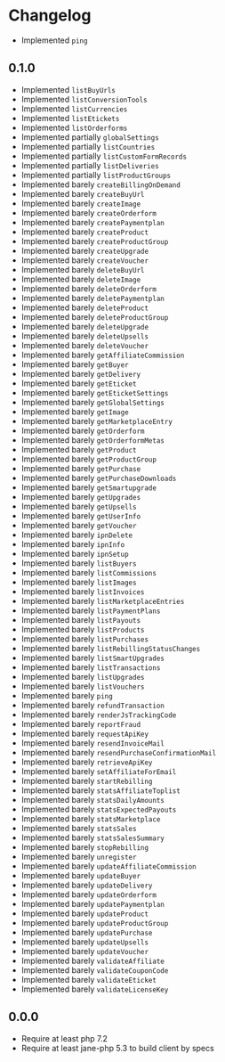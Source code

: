 # Changelog

- Implemented `ping`

## 0.1.0

- Implemented `listBuyUrls`
- Implemented `listConversionTools`
- Implemented `listCurrencies`
- Implemented `listEtickets`
- Implemented `listOrderforms`
- Implemented partially `globalSettings`
- Implemented partially `listCountries`
- Implemented partially `listCustomFormRecords`
- Implemented partially `listDeliveries`
- Implemented partially `listProductGroups`
- Implemented barely `createBillingOnDemand`
- Implemented barely `createBuyUrl`
- Implemented barely `createImage`
- Implemented barely `createOrderform`
- Implemented barely `createPaymentplan`
- Implemented barely `createProduct`
- Implemented barely `createProductGroup`
- Implemented barely `createUpgrade`
- Implemented barely `createVoucher`
- Implemented barely `deleteBuyUrl`
- Implemented barely `deleteImage`
- Implemented barely `deleteOrderform`
- Implemented barely `deletePaymentplan`
- Implemented barely `deleteProduct`
- Implemented barely `deleteProductGroup`
- Implemented barely `deleteUpgrade`
- Implemented barely `deleteUpsells`
- Implemented barely `deleteVoucher`
- Implemented barely `getAffiliateCommission`
- Implemented barely `getBuyer`
- Implemented barely `getDelivery`
- Implemented barely `getEticket`
- Implemented barely `getEticketSettings`
- Implemented barely `getGlobalSettings`
- Implemented barely `getImage`
- Implemented barely `getMarketplaceEntry`
- Implemented barely `getOrderform`
- Implemented barely `getOrderformMetas`
- Implemented barely `getProduct`
- Implemented barely `getProductGroup`
- Implemented barely `getPurchase`
- Implemented barely `getPurchaseDownloads`
- Implemented barely `getSmartupgrade`
- Implemented barely `getUpgrades`
- Implemented barely `getUpsells`
- Implemented barely `getUserInfo`
- Implemented barely `getVoucher`
- Implemented barely `ipnDelete`
- Implemented barely `ipnInfo`
- Implemented barely `ipnSetup`
- Implemented barely `listBuyers`
- Implemented barely `listCommissions`
- Implemented barely `listImages`
- Implemented barely `listInvoices`
- Implemented barely `listMarketplaceEntries`
- Implemented barely `listPaymentPlans`
- Implemented barely `listPayouts`
- Implemented barely `listProducts`
- Implemented barely `listPurchases`
- Implemented barely `listRebillingStatusChanges`
- Implemented barely `listSmartUpgrades`
- Implemented barely `listTransactions`
- Implemented barely `listUpgrades`
- Implemented barely `listVouchers`
- Implemented barely `ping`
- Implemented barely `refundTransaction`
- Implemented barely `renderJsTrackingCode`
- Implemented barely `reportFraud`
- Implemented barely `requestApiKey`
- Implemented barely `resendInvoiceMail`
- Implemented barely `resendPurchaseConfirmationMail`
- Implemented barely `retrieveApiKey`
- Implemented barely `setAffiliateForEmail`
- Implemented barely `startRebilling`
- Implemented barely `statsAffiliateToplist`
- Implemented barely `statsDailyAmounts`
- Implemented barely `statsExpectedPayouts`
- Implemented barely `statsMarketplace`
- Implemented barely `statsSales`
- Implemented barely `statsSalesSummary`
- Implemented barely `stopRebilling`
- Implemented barely `unregister`
- Implemented barely `updateAffiliateCommission`
- Implemented barely `updateBuyer`
- Implemented barely `updateDelivery`
- Implemented barely `updateOrderform`
- Implemented barely `updatePaymentplan`
- Implemented barely `updateProduct`
- Implemented barely `updateProductGroup`
- Implemented barely `updatePurchase`
- Implemented barely `updateUpsells`
- Implemented barely `updateVoucher`
- Implemented barely `validateAffiliate`
- Implemented barely `validateCouponCode`
- Implemented barely `validateEticket`
- Implemented barely `validateLicenseKey`


## 0.0.0

- Require at least php 7.2
- Require at least jane-php 5.3 to build client by specs
